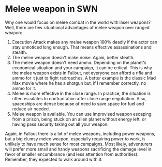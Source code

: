 # Melee weapon in SWN

Why one would focus on melee combat in the world with laser weapons? Well, there are few situational advantages of melee weapon over ranged weapon:

1. Execution Attack makes any melee weapon 100% deadly if the actor can stay unnoticed long enough. That means effective assassinations and stealth.
1. The melee weapon doesn't make noise. Again, better stealth.
1. The melee weapon doesn't need ammo. Depending on the planet's economical situation and your campaign, it can be critical. This is why the melee weapon exists in Fallout, not everyone can afford a rifle and ammo for it just to fight radroaches. A better example is the classic Mad Max movie where he has a shotgun but, if I remember correctly, no ammo for it.
1. Melee is more effective in the close range. In practice, the situation is often escalates to confrantation after close range negotiation. Also, spaceships are dense because of need to save space for fuel and reduce air needed.
1. Melee weapon is available. You can use improvised weapon escaping from a prison, being stuck on an alien planet without energy left, or having pass security taking out all your weapon.

Again, in Fallout there is a lot of melee weapons, including power weapons, but a big clumsy melee weapon, especially requiring power to work, is unlikely to have much sense for most campaigns. Most likely, adventurers will prefer more small and handy weapons sacrificing the damage level in favor of smaller encumbrance (and less attention from authorities). Remember, they expected to walk around with it.
